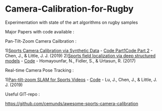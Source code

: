 # Camera-Calibration-for-Rugby
Experimentation with state of the art algorithms on rugby samples


Major Papers with code available :

Pan-Tilt-Zoom Camera Cailbration :

1)[Sports Camera Calibration via Synthetic Data](http://openaccess.thecvf.com/content_CVPRW_2019/papers/CVSports/Chen_Sports_Camera_Calibration_via_Synthetic_Data_CVPRW_2019_paper.pdf) - [Code Part1](https://github.com/lood339/SCCvSD)[Code Part 2](https://github.com/lood339/pytorch-two-GAN) - Chen, J., & Little, J. J. (2019)
2)[Sports field localization via deep structured models](http://www.cs.toronto.edu/~namdar/pdfs/sports_cvpr_2017.pdf) - [Code](https://nhoma.github.io/papers/sports_soccer_code.zip) - Homayounfar, N., Fidler, S., & Urtasun, R. (2017)

Real-time Camera Pose Tracking : 

1)[Pan-tilt-zoom SLAM for Sports Videos](https://bmvc2019.org/wp-content/uploads/papers/0329-paper.pdf) - [Code](https://github.com/lulufa390/Pan-tilt-zoom-SLAM) - Lu, J., Chen, J., & Little, J. J. (2019)

Useful GIT-repo :

https://github.com/cemunds/awesome-sports-camera-calibration



